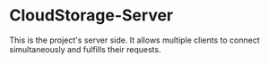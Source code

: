# CloudStorage-Server
This is the project's server side. It allows multiple clients to connect simultaneously and fulfills their requests.
